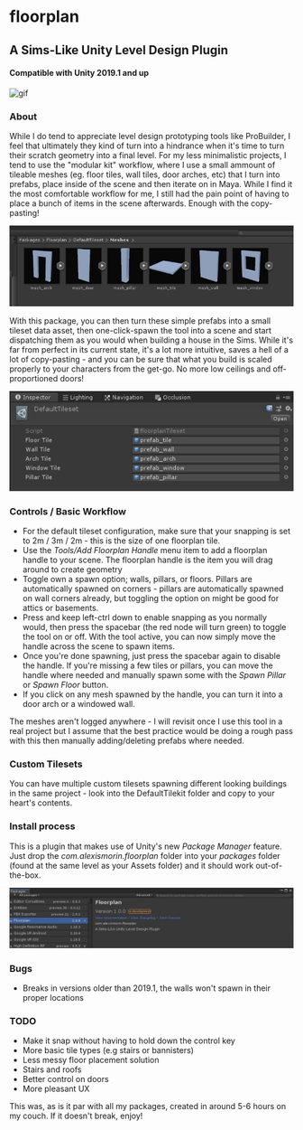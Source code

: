 # floorplan
## A Sims-Like Unity Level Design Plugin
#### Compatible with Unity 2019.1 and up

![gif](images/gif.gif)

### About

While I do tend to appreciate level design prototyping tools like ProBuilder, I feel that ultimately they kind of turn into a hindrance when it's time to turn their scratch geometry into a final level. For my less minimalistic projects, I tend to use the "modular kit" workflow, where I use a small ammount of tileable meshes (eg. floor tiles, wall tiles, door arches, etc) that I turn into prefabs, place inside of the scene and then iterate on in Maya. While I find it the most comfortable workflow for me, I still had the pain point of having to place a bunch of items in the scene afterwards. Enough with the copy-pasting!

![meshes](images/defaultmeshes.png)

With this package, you can then turn these simple prefabs into a small tileset data asset, then one-click-spawn the tool into a scene and start dispatching them as you would when building a house in the Sims. While it's far from perfect in its current state, it's a lot more intuitive, saves a hell of a lot of copy-pasting - and you can be sure that what you build is scaled properly to your characters from the get-go. No more low ceilings and off-proportioned doors!

![tileset](images/tileset.png)

### Controls / Basic Workflow
- For the default tileset configuration, make sure that your snapping is set to 2m / 3m / 2m - this is the size of one floorplan tile.
- Use the *Tools/Add Floorplan Handle* menu item to add a floorplan handle to your scene. The floorplan handle is the item you will drag around to create geometry
- Toggle own a spawn option; walls, pillars, or floors. Pillars are automatically spawned on corners - pillars are automatically spawned on wall corners already, but toggling the option on might be good for attics or basements.
- Press and keep left-ctrl down to enable snapping as you normally would, then press the spacebar (the red node will turn green) to toggle the tool on or off. With the tool active, you can now simply move the handle across the scene to spawn items.
- Once you're done spawning, just press the spacebar again to disable the handle. If you're missing a few tiles or pillars, you can move the handle where needed and manually spawn some with the *Spawn Pillar* or *Spawn Floor* button.
- If you click on any mesh spawned by the handle, you can turn it into a door arch or a windowed wall.

The meshes aren't logged anywhere - I will revisit once I use this tool in a real project but I assume that the best practice would be doing a rough pass with this then manually adding/deleting prefabs where needed.

### Custom Tilesets
You can have multiple custom tilesets spawning different looking buildings in the same project - look into the DefaultTilekit folder and copy to your heart's contents.

### Install process
This is a plugin that makes use of Unity's new *Package Manager* feature. Just drop the *com.alexismorin.floorplan* folder into your *packages* folder (found at the same level as your Assets folder) and it should work out-of-the-box.

![packman](images/packman.png)

### Bugs
- Breaks in versions older than 2019.1, the walls won't spawn in their proper locations

### TODO
- Make it snap without having to hold down the control key 
- More basic tile types (e.g stairs or bannisters)
- Less messy floor placement solution
- Stairs and roofs
- Better control on doors
- More pleasant UX

This was, as is it par with all my packages, created in around 5-6 hours on my couch. If it doesn't break, enjoy!